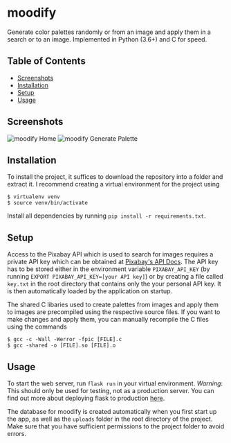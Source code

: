 # moodify
Generate color palettes randomly or from an image and apply them in a search or to an image.
Implemented in Python (3.6+) and C for speed.

## Table of Contents
* [Screenshots](#screenshots)
* [Installation](#install)
* [Setup](#setup)
* [Usage](#usage)

## Screenshots
![moodify Home](https://i.ibb.co/PrtvBPg/moodify-home.png "moodify Home")
![moodify Generate Palette](https://i.ibb.co/zmJk9wj/moodify-generate.png "moodify Generate Palette")

## Installation
To install the project, it suffices to download the repository into a folder and extract it. I recommend creating a virtual environment for the project using
```
$ virtualenv venv
$ source venv/bin/activate
```
Install all dependencies by running ```pip install -r requirements.txt```.

## Setup
Access to the Pixabay API which is used to search for images requires a private API key which can be obtained at [Pixabay's API Docs](https://pixabay.com/api/docs/).
The API key has to be stored either in the environment variable ```PIXABAY_API_KEY``` (by running ```EXPORT PIXABAY_API_KEY=[your API key]```) or by creating a file called ```key.txt``` in the root directory that contains only the your personal API key. It is then automatically loaded by the application on startup.

The shared C libaries used to create palettes from images and apply them to images are precompiled using the respective source files. If you want to make changes and apply them, you can manually recompile the C files using the commands
```
$ gcc -c -Wall -Werror -fpic [FILE].c
$ gcc -shared -o [FILE].so [FILE].o
```

## Usage
To start the web server, run ```flask run``` in your virtual environment. *Warning*: This should only be used for testing, not as a production server. You can find out more about deploying flask to production [here](https://flask.palletsprojects.com/en/2.0.x/tutorial/deploy/).

The database for moodify is created automatically when you first start up the app, as well as the ```uploads``` folder in the root directory of the project. Make sure that you have sufficient permissions to the project folder to avoid errors.
